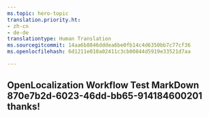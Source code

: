 ```yaml
---
ms.topic: hero-topic
translation.priority.ht:
- zh-cn
- de-de
translationtype: Human Translation
ms.sourcegitcommit: 14aa6b8846dddea6be0fb14c4d6350bb7c77cf36
ms.openlocfilehash: 6d1211e010a02411c3cb00844d5919e33521d7aa

---
```

## OpenLocalization Workflow Test MarkDown 870e7b2d-6023-46dd-bb65-914184600201 thanks!



<!--HONumber=Jul16_HO4-->


